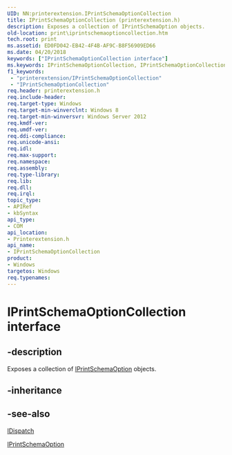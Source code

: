 ```yaml
---
UID: NN:printerextension.IPrintSchemaOptionCollection
title: IPrintSchemaOptionCollection (printerextension.h)
description: Exposes a collection of IPrintSchemaOption objects.
old-location: print\iprintschemaoptioncollection.htm
tech.root: print
ms.assetid: ED0FD042-EB42-4F4B-AF9C-B8F56909ED66
ms.date: 04/20/2018
keywords: ["IPrintSchemaOptionCollection interface"]
ms.keywords: IPrintSchemaOptionCollection, IPrintSchemaOptionCollection interface [Print Devices], IPrintSchemaOptionCollection interface [Print Devices],described, print.iprintschemaoptioncollection, printerextension/IPrintSchemaOptionCollection
f1_keywords:
 - "printerextension/IPrintSchemaOptionCollection"
 - "IPrintSchemaOptionCollection"
req.header: printerextension.h
req.include-header: 
req.target-type: Windows
req.target-min-winverclnt: Windows 8
req.target-min-winversvr: Windows Server 2012
req.kmdf-ver: 
req.umdf-ver: 
req.ddi-compliance: 
req.unicode-ansi: 
req.idl: 
req.max-support: 
req.namespace: 
req.assembly: 
req.type-library: 
req.lib: 
req.dll: 
req.irql: 
topic_type:
- APIRef
- kbSyntax
api_type:
- COM
api_location:
- Printerextension.h
api_name:
- IPrintSchemaOptionCollection
product:
- Windows
targetos: Windows
req.typenames: 
---
```


# IPrintSchemaOptionCollection interface

## -description

Exposes a collection of [IPrintSchemaOption](https://docs.microsoft.com/windows-hardware/drivers/ddi/printerextension/nn-printerextension-iprintschemaoption) objects.

## -inheritance

## -see-also

[IDispatch](https://docs.microsoft.com/previous-versions/windows/desktop/api/oaidl/nn-oaidl-idispatch)

[IPrintSchemaOption](https://docs.microsoft.com/windows-hardware/drivers/ddi/printerextension/nn-printerextension-iprintschemaoption)
